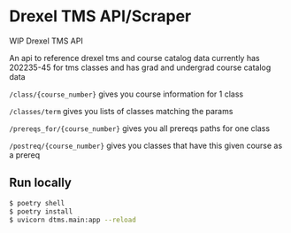 # Drexel TMS API/Scraper

WIP Drexel TMS API

An api to reference drexel tms and course catalog data
currently has 202235-45 for tms classes and has grad and undergrad course catalog data

`/class/{course_number}` gives you course information for 1 class

`/classes/term` gives you lists of classes matching the params

`/prereqs_for/{course_number}` gives you all prereqs paths for one class

`/postreq/{course_number}` gives you classes that have this given course as a prereq

## Run locally
```sh
$ poetry shell
$ poetry install
$ uvicorn dtms.main:app --reload
```

